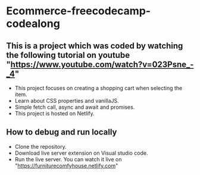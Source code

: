 # Ecommerce-freecodecamp-codealong

## This is a project which was coded by watching the following tutorial on youtube "https://www.youtube.com/watch?v=023Psne_-_4"
* This project focuses on creating a shopping cart when selecting the item.
* Learn about CSS properties and vanillaJS.
* Simple fetch call, async and await and promises.
* This project is hosted on Netlify.

## How to debug and run locally
* Clone the repository.
* Download live server extension on Visual studio code.
* Run the live server.
You can watch it live on "https://furniturecomfyhouse.netlify.com"
